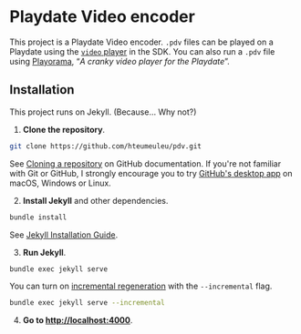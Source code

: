 # Playdate Video encoder

This project is a Playdate Video encoder. `.pdv` files can be played on a Playdate using the [`video` player](https://sdk.play.date/1.12.1/Inside%20Playdate.html#C-graphics.video) in the SDK. You can also run a `.pdv` file using [Playorama](https://github.com/hteumeuleu/playorama), “_A cranky video player for the Playdate_”.

## Installation

This project runs on Jekyll. (Because… Why not?)

1. **Clone the repository**.

```sh
git clone https://github.com/hteumeuleu/pdv.git
```

See [Cloning a repository](https://help.github.com/en/articles/cloning-a-repository) on GitHub documentation. If you're not familiar with Git or GitHub, I strongly encourage you to try [GitHub's desktop app](https://desktop.github.com/) on macOS, Windows or Linux.

2. **Install Jekyll** and other dependencies.

```sh
bundle install
```

See [Jekyll Installation Guide](https://jekyllrb.com/docs/installation/).

3. **Run Jekyll**.

```sh
bundle exec jekyll serve
```

You can turn on [incremental regeneration](https://jekyllrb.com/docs/configuration/incremental-regeneration/) with the `--incremental` flag.

```sh
bundle exec jekyll serve --incremental
```

4. **Go to [http://localhost:4000](http://localhost:4000)**.

